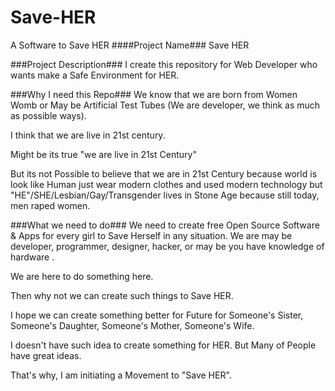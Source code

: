 # Save-HER
A Software to Save HER
####Project Name###
Save HER

###Project Description###
I create this repository for Web Developer who wants make a Safe Environment for HER.

###Why I need this Repo###
We know that we are born from Women Womb or May be Artificial Test Tubes (We are developer, we think as much as possible ways). 

I think that we are live in 21st century. 

Might be its true "we are live in 21st Century"

But its not Possible to believe that we are in 21st Century because world is look like Human just wear modern clothes and used modern technology but "HE"/SHE/Lesbian/Gay/Transgender lives in Stone Age because still today, men raped women.

###What we need to do###
We need to create free Open Source Software & Apps for every girl to Save Herself in any situation. We are may be developer, programmer, designer, hacker, or may be you have knowledge of hardware .

We are here to do something here.

Then why not we can create such things to Save HER.

I hope we can create something better for Future for Someone's Sister, Someone's Daughter, Someone's Mother, Someone's Wife.

I doesn't have such idea to create something for HER. But Many of People have great ideas.

That's why, I am initiating a Movement to "Save HER". 
